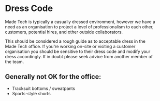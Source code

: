 # Dress Code

Made Tech is typically a casually dressed environment, however we have a need as an organisation to project a level of professionalism to each other, customers, potential hires, and other outside collaborators.

This should be considered a rough guide as to acceptable dress in the Made Tech office. If you're working on-site or visiting a customer organisation you should be sensitive to their dress code and modify your dress accordingly. If in doubt please seek advice from another member of the team.

## Generally not OK for the office:

- Tracksuit bottoms / sweatpants
- Sports-style shorts
